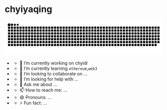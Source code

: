 # chyiyaqing

<picture>
  <source media="(prefers-color-scheme: dark)" srcset="https://raw.githubusercontent.com/ChyiYaqing/ChyiYaqing/output/github-contribution-grid-snake-dark.svg">
  <source media="(prefers-color-scheme: light)" srcset="https://raw.githubusercontent.com/ChyiYaqing/ChyiYaqing/output/github-contribution-grid-snake.svg">
  <img alt="github contribution grid snake animation" src="https://raw.githubusercontent.com/ChyiYaqing/ChyiYaqing/output/github-contribution-grid-snake.svg">
</picture>

- - 🔭 I’m currently working on chyidl
- - 🌱 I’m currently learning `ethereum`,`web3`
- - 👯 I’m looking to collaborate on …
- - 🤔 I’m looking for help with …
- - 💬 Ask me about …
- - 📫 How to reach me: …
- - 😄 Pronouns: …
- - ⚡ Fun fact: …
